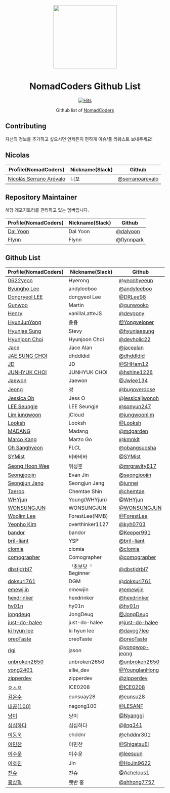 <div align="center">
  <a href="https://nomadcoders.co/" alt="NomadCoders">
    <img src="./images/NomadCoders.png" width="200" height="200">
  </a>

# NomadCoders Github List

[![Hits](https://hits.seeyoufarm.com/api/count/incr/badge.svg?url=https%3A%2F%2Fgithub.com%2Fnomadcoders%2Fnomadcoders-github-list&count_bg=%23FF9500&title_bg=%23555555&icon=&icon_color=%23E7E7E7&title=hits&edge_flat=false)](https://hits.seeyoufarm.com)

Github list of [NomadCoders](https://nomadcoders.co/)

</div>

## Contributing

자신의 정보를 추가하고 싶으시면 언제든지 편하게 이슈/풀 리퀘스트 보내주세요!

## Nicolas

| Profile(NomadCoders)                                                   | Nickname(Slack) | Github                                               |
| ---------------------------------------------------------------------- | --------------- | ---------------------------------------------------- |
| [Nicolás Serrano Arévalo](https://nomadcoders.co/users/serranoarevalo) | 니꼬            | [@serranoarevalo](https://github.com/serranoarevalo) |

## Repository Maintainer

해당 레포지토리를 관리하고 있는 멤버입니다.

| Profile(NomadCoders)                                 | Nickname(Slack) | Github                                     |
| ---------------------------------------------------- | --------------- | ------------------------------------------ |
| [Dal Yoon](https://nomadcoders.co/users/yeodal.yoon) | Dal Yoon        | [@dalyoon](https://github.com/dalyoon)     |
| [Flynn](https://nomadcoders.co/users/flynnpark)      | Flynn           | [@flynnpark](https://github.com/flynnpark) |

## Github List

| Profile(NomadCoders)                                        | Nickname(Slack)   | Github                                               |
| ----------------------------------------------------------- | ----------------- | ---------------------------------------------------- |
| [0622yeon](https://nomadcoders.co/users/0622yeon)           | Hyerong           | [@yeonhyeeun](https://github.com/yeonhyeeun)         |
| [Byungho Lee](https://nomadcoders.co/users/andyleeboo92)    | andyleeboo        | [@andyleeboo](https://github.com/andyleeboo)         |
| [Dongryeol LEE](https://nomadcoders.co/users/dongyeol01)    | dongyeol Lee      | [@DRLee98](https://github.com/DRLee98)               |
| [Gunwoo](https://nomadcoders.co/users/gunwoo.dev)           | Martin            | [@gunwooko](https://github.com/gunwooko)             |
| [Henry](https://nomadcoders.co/users/vanillalattejs)        | vanillaLatteJS    | [@devgony](https://github.com/devgony)               |
| [HyunJunYong](https://nomadcoders.co/users/yongyong)        | 용용              | [@Yongveloper](https://github.com/Yongveloper)       |
| [Hyunjae Sung](https://nomadcoders.co/users/stevy)          | Stevy             | [@hyunjaesung](https://github.com/hyunjaesung)       |
| [Hyunjoon Choi](https://nomadcoders.co/users/devholic)      | Hyunjoon Choi     | [@devholic22](https://github.com/devholic22)         |
| [Jace](https://nomadcoders.co/users/jacealan1)              | Jace Alan         | [@jacealan](https://github.com/jacealan)             |
| [JAE SUNG CHOI](https://nomadcoders.co/users/dhddldid04)    | dhddldid          | [@dhddldid](https://github.com/dhddldid)             |
| [JD](https://nomadcoders.co/users/sanham1992)               | JD                | [@SHHam12](https://github.com/SHHam12)               |
| [JUNHYUK CHOI](https://nomadcoders.co/users/hshine1226)     | JUNHYUK CHOI      | [@hshine1226](https://github.com/hshine1226)         |
| [Jaewon](https://nomadcoders.co/users/jwlee134)             | Jaewon            | [@Jwlee134](https://github.com/Jwlee134)             |
| [Jeong](https://nomadcoders.co/users/bugod)                 | 정                | [@bugoverdose](https://github.com/bugoverdose)       |
| [Jessica Oh](https://nomadcoders.co/users/joh)              | Jess O            | [@jessicajiwonoh](https://github.com/jessicajiwonoh) |
| [LEE Seungje](https://nomadcoders.co/users/sonyun24)        | LEE Seungje       | [@sonyun247](https://github.com/sonyun247)           |
| [Lim jungwoon](https://nomadcoders.co/users/wypo23)         | jCloud            | [@jungwoonlim](https://github.com/jungwoonlim)       |
| [Looksh](https://nomadcoders.co/users/lookshdev)            | Looksh            | [@Looksh](https://github.com/Looksh)                 |
| [MADANG](https://nomadcoders.co/users/madanggarden)         | Madang            | [@mdgarden](https://github.com/mdgarden)             |
| [Marco Kang](https://nomadcoders.co/users/kmnkit)           | Marzo Go          | [@kmnkit](https://github.com/kmnkit)                 |
| [Oh Sanghyeon](https://nomadcoders.co/users/obangsuosha)    | FLCL              | [@obangsuosha](https://github.com/obangsuosha)       |
| [SYMist](https://nomadcoders.co/users/mmist0226)            | 비바비바          | [@SYMist](https://github.com/SYMist)                 |
| [Seong Hoon Wee](https://nomadcoders.co/users/mrgravity817) | 위성훈            | [@mrgravity817](https://github.com/mrgravity817)     |
| [Seongjoojin](https://nomadcoders.co/users/qpyou1234)       | Evan Jin          | [@seongjoojin](https://github.com/seongjoojin)       |
| [Seongjun Jang](https://nomadcoders.co/users/peinguin77)    | Seongjun Jang     | [@junnei](https://github.com/junnei)                 |
| [Taeroo](https://nomadcoders.co/users/taeroo612)            | Chemtae Shin      | [@chemtae](https://github.com/chemtae)               |
| [WHYjun](https://nomadcoders.co/users/whyjun)               | Young(WHYjun)     | [@WHYjun](https://github.com/WHYjun)                 |
| [WONSUNGJUN](https://nomadcoders.co/users/wonsungjun)       | WONSUNGJUN        | [@WONSUNGJUN](https://github.com/wonsungjun)         |
| [Woolim Lee](https://nomadcoders.co/users/forestlee)        | ForestLee(NMB)    | [@ForestLee](https://github.com/ForestLee0513)       |
| [Yeonho Kim](https://nomadcoders.co/users/kyh0703)          | overthinker1127   | [@kyh0703](https://github.com/kyh0703)               |
| [bandor](https://nomadcoders.co/users/bandor)               | bandor            | [@Keeper991](https://github.com/Keeper991)           |
| [bril-liant](https://nomadcoders.co/users/brilliant)        | YSP               | [@bril-liant](https://github.com/bril-liant)         |
| [clomia](https://nomadcoders.co/users/clomia)               | clomia            | [@clomia](https://github.com/clomia)                 |
| [comographer](https://nomadcoders.co/users/kimgeunmo)       | Comographer       | [@comographer](https://github.com/comographer)       |
| [dbstjdrbl7](https://nomadcoders.co/users/dbstjdrbl7)       | ᅵ초보닷ᅵ Beginner | [@dbstjdrbl7](https://github.com/dbstjdrbl7)         |
| [doksuri761](https://nomadcoders.co/users/factorio)         | DGM               | [@doksuri761](https://github.com/doksuri761)         |
| [emewjiin](https://nomadcoders.co/users/emewjin)            | emewjin           | [@emewjin](https://github.com/emewjin)               |
| [hexdrinker](https://nomadcoders.co/users/hexdrinker)       | hexdrinker        | [@hexdrinker](https://github.com/hexdrinker)         |
| [hy01n](https://nomadcoders.co/users/hobbyhyoin)            | hy01n             | [@hy01n](https://github.com/hy01n)                   |
| [jongdeug](https://nomadcoders.co/users/jongdeug)           | JongDeug          | [@JongDeug](https://github.com/JongDeug)             |
| [just-do-halee](https://nomadcoders.co/users/dohalee)       | just-do-halee     | [@just-do-halee](https://github.com/just-do-halee)   |
| [ki hyun lee](https://nomadcoders.co/users/daveg7lee)       | ki hyun lee       | [@daveg7lee](https://github.com/daveg7lee)           |
| [oreoTaste](https://nomadcoders.co/users/oreotaste)         | oreoTaste         | [@oreoTaste](https://github.com/oreoTaste)           |
| [rigi](https://nomadcoders.co/users/jywoo9)                 | jason             | [@yongwoo-jeong](https://github.com/yongwoo-jeong)   |
| [unbroken2650](https://nomadcoders.co/users/unbroken2650)   | unbroken2650      | [@unbroken2650](https://github.com/unbroken2650)     |
| [yong2401](https://nomadcoders.co/users/yong2401)           | ellie_dev         | [@YounglanHong](https://github.com/YounglanHong)     |
| [zipperdev](https://nomadcoders.co/users/zipperdev)         | zipperdev         | [@zipperdev](https://github.com/zipperdev)           |
| [ㅇㅅㅇ](https://nomadcoders.co/users/ice0208)              | ICE0208           | [@ICE0208](https://github.com/ICE0208)               |
| [김은수](https://nomadcoders.co/users/eunsuay28)            | eunsuay28         | [@eunsu28](https://github.com/eunsu28)               |
| [내공[100]](https://nomadcoders.co/users/nagong100)         | nagong100         | [@LESANF](https://github.com/LESANF)                 |
| [냥이](https://nomadcoders.co/users/taewoo0904)             | 냥이              | [@Nyanggi](https://github.com/Nyanggi)               |
| [심심하다](https://nomadcoders.co/users/legendpig)          | 심심하다          | [@jing341](https://github.com/jing341)               |
| [이동욱](https://nomadcoders.co/users/ehddnr)               | ehddnr            | [@ehddnr301](https://github.com/ehddnr301)           |
| [이민찬](https://nomadcoders.co/users/shigatsu970704)       | 이민찬            | [@ShigatsuEl](https://github.com/ShigatsuEl)         |
| [이수운](https://nomadcoders.co/users/sktjsvy2)             | 이수운            | [@leesuun](https://github.com/leesuun)               |
| [이호진](https://nomadcoders.co/users/kiss0104040)          | Jin               | [@HoJin9622](https://github.com/HoJin9622)           |
| [친슈](https://nomadcoders.co/users/koreanjs)               | 친슈              | [@Achelous1](https://github.com/Achelous1)           |
| [홍상혁](https://nomadcoders.co/users/ghdtkdgur123)         | 햇반 홍           | [@shhong7757](https://github.com/shhong7757)         |
